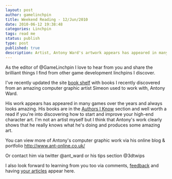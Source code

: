 ```yaml
---
layout: post
author: gamelinchpin
title: Weekend Reading - 12/Jun/2010
date: 2010-06-12 19:38:48
categories: Linchpin
tags: read me
status: publish
type: post
published: true
description: Artist, Antony Ward's artwork appears has appeared in many games over the years and always looks amazing. He's written some books too and they're a good read for the artists out there.
---
```

As the editor of @GameLinchpin I love to hear from you and share the
brilliant things I find from other game development linchpins I
discover.

I've recently updated the site [book shelf](/book-shelf) with books I
recently discovered from an amazing computer graphic artist Simeon used
to work with, Antony Ward.

 His work appears has appeared in many games over the years and always
looks amazing. His books are in the [Authors I
Know](http://astore.amazon.co.uk/gamedevelcons-21?_encoding=UTF8&node=6) section and well worth a read if you're into discovering how to start and improve your high-end character art. I'm not an artist myself but I think that Antony's work clearly shows that he really knows what he's doing and produces some amazing art.

You can view more of Antony's computer graphic work via his online blog
& portfolio <http://www.ant-online.co.uk/>

Or contact him via twitter @ant_ward or his tips section @3dtwips

I also look forward to learning from you too via comments,
[feedback](/contact) and having [your articles](/write-for-us) appear
here.
